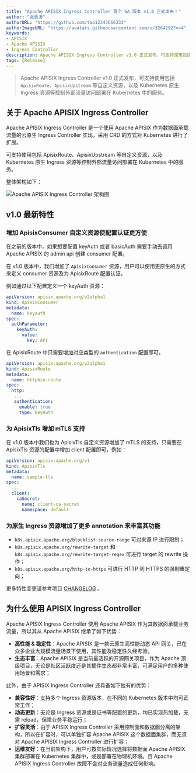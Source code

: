 ```yaml
---
title: "Apache APISIX Ingress Controller 首个 GA 版本 v1.0 正式发布！"
author: "张晋涛"
authorURL: "https://github.com/tao12345666333"
authorImageURL: "https://avatars.githubusercontent.com/u/3264292?v=4"
keywords:
- APISIX
- Apache APISIX
- Ingress Controller
description: Apache APISIX Ingress Controller v1.0 正式发布，可支持使用包括 ApisixRoute 和  ApisixUpstream 等自定义资源，以及 Kubernetes 原生 Ingress 资源等控制外部流量访问部署在 Kubernetes 中的服务。
tags: [Release]
---
```


> Apache APISIX Ingress Controller v1.0 正式发布，可支持使用包括 `ApisixRoute`、`ApisixUpstream` 等自定义资源，以及 Kubernetes 原生 Ingress 资源等控制外部流量访问部署在 Kubernetes 中的服务。

<!--truncate-->

## 关于 Apache APISIX Ingress Controller

Apache APISIX Ingress Controller 是一个使用 Apache APISIX 作为数据面承载流量的云原生 Ingress Controller 实现，采用 CRD 的方式对 Kubernetes 进行了扩展。

<!--truncate-->

可支持使用包括 ApisixRoute、ApisixUpstream 等自定义资源，以及 Kubernetes 原生 Ingress 资源等控制外部流量访问部署在 Kubernetes 中的服务。

整体架构如下：

![Apache APISIX Ingress Controller 架构图](https://static.apiseven.com/202108/1639464578081-06d7c64a-b597-444f-a59f-0217676e1ffc.png)

## v1.0 最新特性

### 增加 ApisixConsumer 自定义资源使配置认证更方便

在之前的版本中，如果想要配置 keyAuth 或者 basicAuth 需要手动去调用 Apache APISIX 的 admin api 创建 consumer 配置。

在 v1.0 版本中，我们增加了 `ApisixConsumer` 资源，用户可以使用更原生的方式来定义 consumer 资源及为 ApisixRoute 配置认证。

例如通过以下配置定义一个 keyAuth 资源：

```yaml
apiVersion: apisix.apache.org/v2alpha1
kind: ApisixConsumer
metadata:
  name: keyauth
spec:
  authParameter:
    keyAuth:
      value:
        key: API
```

在 ApisixRoute 中只需要增加对应类型的 `authentication` 配置即可。

```yaml
apiVersion: apisix.apache.org/v2alpha1
kind: ApisixRoute
metadata:
  name: httpbin-route
spec:
  http:
   ...
   authentication:
     enable: true
     type: keyAuth
```

### 为 ApisixTls 增加 mTLS 支持

在 v1.0 版本中我们也为 ApisixTls 自定义资源增加了 mTLS 的支持，只需要在 ApisixTls 资源的配置中增加 client 配置即可，例如：

```yaml
apiVersion: apisix.apache.org/v1
kind: ApisixTls
metadata:
  name: sample-tls
spec:
  ...
  client:
    caSecret:
      name: client-ca-secret
      namespace: default
```

### 为原生 Ingress 资源增加了更多 annotation 来丰富其功能

- `k8s.apisix.apache.org/blocklist-source-range` 可对来源 IP 进行限制；
- `k8s.apisix.apache.org/rewrite-target` 和 `k8s.apisix.apache.org/rewrite-target-regex` 可进行 target 的 rewrite 操作；
- `k8s.apisix.apache.org/http-to-https` 可进行 HTTP 到 HTTPS 的强制重定向；

更多特性变更请参考项目 [CHANGELOG](https://github.com/apache/apisix-ingress-controller/blob/master/CHANGELOG.md) 。

## 为什么使用 APISIX Ingress Controller

Apache APISIX Ingress Controller 使用 Apache APISIX 作为其数据面承载业务流量，所以其从 Apache APISIX 继承了如下优势：

- **高性能 & 稳定性**：Apache APISIX 是一款云原生高性能动态 API 网关，已在众多企业大规模流量场景下使用，其性能及稳定性久经考验。
- **生态丰富**：Apache APISIX 是当前最活跃的开源网关项目，作为 Apache 顶级项目，无论是社区活跃度还是其插件生态都非常丰富，可满足用户的多种使用场景和需求；

此外，由于 APISIX Ingress Controller 还具备如下独有的优势：

- **兼容性好**：支持多个 Ingress 资源版本，在不同的 Kubernetes 版本中均可正常工作；
- **动态更新**：无论是 Ingress 资源或是证书等配置的更新，均已实现热加载，无需 reload，保障业务平稳运行；
- **扩容灵活**：由于 APISIX Ingress Controller 采用控制面和数据面分离的架构，所以在扩容时，可以单独扩容 Apache APISIX 这个数据面集群，而无须对 Apache APISIX Ingress Controller 进行扩容；
- **运维友好**：在当前架构下，用户可按实际情况选择将数据面 Apache APISIX 集群部署在 Kubernetes 集群中，或是部署在物理机环境。且 Apache APISIX Ingress Controller 故障不会对业务流量造成任何影响。
